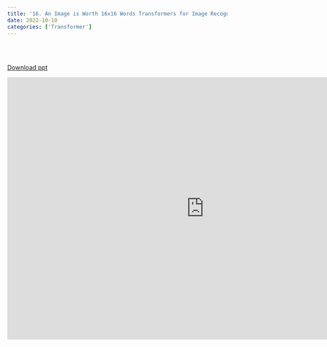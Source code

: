 ```yaml
---
title: '16. An Image is Worth 16x16 Words Transformers for Image Recognition at Scale (ViT)'
date: 2022-10-10 
categories: ['Transformer']
---
```


<br><br>

[Download ppt](/ppt/16.pptx)

<center>
<iframe src="https://docs.google.com/presentation/d/e/2PACX-1vSIU-c2C8lvmg0GeuTY_T3BsjJPXbMakZCH_KYmml8geLprbhdSdjSzxH45SQ2WAg/embed?start=false&loop=false&delayms=3000" frameborder="0" width="900" height="600" allowfullscreen="true" mozallowfullscreen="true" webkitallowfullscreen="true min-width="350px"></iframe>
</center>

<br>

<script src="https://utteranc.es/client.js"
        repo="RTOS-KGU/RTOS-utterances-comment"
        issue-term="pathname"
        label="Comment"
        theme="github-light"
        crossorigin="anonymous"
        async>
</script>